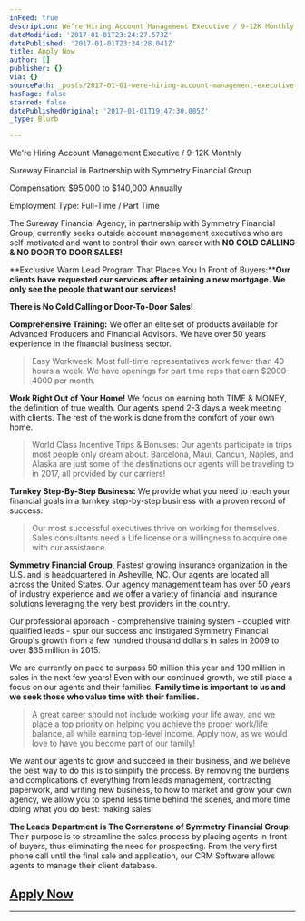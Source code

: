 ```yaml
---
inFeed: true
description: We’re Hiring Account Management Executive / 9-12K Monthly
dateModified: '2017-01-01T23:24:27.573Z'
datePublished: '2017-01-01T23:24:28.041Z'
title: Apply Now
author: []
publisher: {}
via: {}
sourcePath: _posts/2017-01-01-were-hiring-account-management-executive-9-12k-monthly.md
hasPage: false
starred: false
datePublishedOriginal: '2017-01-01T19:47:30.085Z'
_type: Blurb

---
```

We're Hiring Account Management Executive / 9-12K Monthly

Sureway Financial in Partnership with Symmetry Financial Group

Compensation: $95,000 to $140,000 Annually

Employment Type: Full-Time / Part Time

The Sureway Financial Agency, in partnership with Symmetry Financial Group, currently seeks outside account management executives who are self-motivated and want to control their own career with **NO COLD CALLING & NO DOOR TO DOOR SALES!**

**Exclusive Warm Lead Program That Places You In Front of Buyers:****Our clients have requested our services after retaining a new mortgage. We only see the people that want our services!**

**There is No Cold Calling or Door-To-Door Sales!**

**Comprehensive Training:** We offer an elite set of products available for Advanced Producers and Financial Advisors. We have over 50 years experience in the financial business sector.

> Easy Workweek: Most full-time representatives work fewer than 40 hours a week. We have openings for part time reps that earn $2000-4000 per month.

**Work Right Out of Your Home!** We focus on earning both TIME & MONEY, the definition of true wealth. Our agents spend 2-3 days a week meeting with clients. The rest of the work is done from the comfort of your own home.

> World Class Incentive Trips & Bonuses: Our agents participate in trips most people only dream about. Barcelona, Maui, Cancun, Naples, and Alaska are just some of the destinations our agents will be traveling to in 2017, all provided by our carriers!

**Turnkey Step-By-Step Business:** We provide what you need to reach your financial goals in a turnkey step-by-step business with a proven record of success.

> Our most successful executives thrive on working for themselves. Sales consultants need a Life license or a willingness to acquire one with our assistance.

**Symmetry Financial Group**, Fastest growing insurance organization in the U.S. and is headquartered in Asheville, NC. Our agents are located all across the United States. Our agency management team has over 50 years of industry experience and we offer a variety of financial and insurance solutions leveraging the very best providers in the country.

Our professional approach - comprehensive training system - coupled with qualified leads - spur our success and instigated Symmetry Financial Group's growth from a few hundred thousand dollars in sales in 2009 to over $35 million in 2015\.

We are currently on pace to surpass 50 million this year and 100 million in sales in the next few years! Even with our continued growth, we still place a focus on our agents and their families. **Family time is important to us and we seek those who value time with their families.**

> A great career should not include working your life away, and we place a top priority on helping you achieve the proper work/life balance, all while earning top-level income. Apply now, as we would love to have you become part of our family!

We want our agents to grow and succeed in their business, and we believe the best way to do this is to simplify the process. By removing the burdens and complications of everything from leads management, contracting paperwork, and writing new business, to how to market and grow your own agency, we allow you to spend less time behind the scenes, and more time doing what you do best: making sales!

**The Leads Department is The Cornerstone of Symmetry Financial Group:** Their purpose is to streamline the sales process by placing agents in front of buyers, thus eliminating the need for prospecting. From the very first phone call until the final sale and application, our CRM Software allows agents to manage their client database.

## **[Apply Now][0]**

---



[0]: https://calendly.com/surewaytolive/15min/01-01-2017